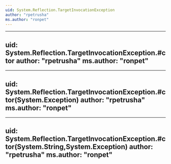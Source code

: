 ```yaml
---
uid: System.Reflection.TargetInvocationException
author: "rpetrusha"
ms.author: "ronpet"
---
```


---
uid: System.Reflection.TargetInvocationException.#ctor
author: "rpetrusha"
ms.author: "ronpet"
---

---
uid: System.Reflection.TargetInvocationException.#ctor(System.Exception)
author: "rpetrusha"
ms.author: "ronpet"
---

---
uid: System.Reflection.TargetInvocationException.#ctor(System.String,System.Exception)
author: "rpetrusha"
ms.author: "ronpet"
---
